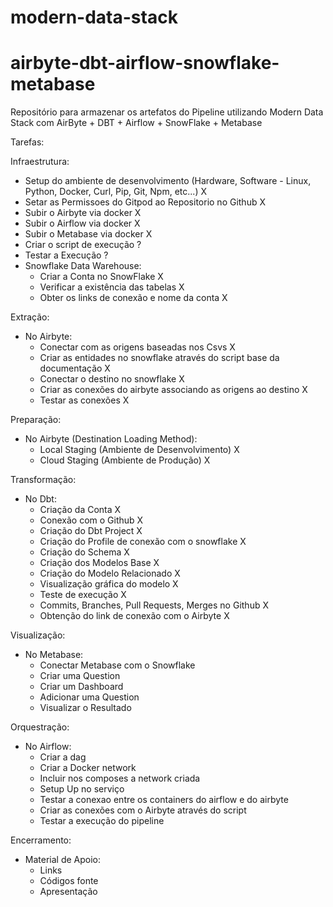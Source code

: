 # modern-data-stack

# airbyte-dbt-airflow-snowflake-metabase
Repositório para armazenar os artefatos do Pipeline utilizando Modern Data Stack com AirByte + DBT + Airflow + SnowFlake + Metabase

Tarefas:

Infraestrutura:
- Setup do ambiente de desenvolvimento (Hardware, Software - Linux, Python, Docker, Curl, Pip, Git, Npm, etc...) X
- Setar as Permissoes do Gitpod ao Repositorio no Github X
- Subir o Airbyte via docker X
- Subir o Airflow via docker X
- Subir o Metabase via docker X
- Criar o script de execução ?
- Testar a Execução ?
- Snowflake Data Warehouse:   
    - Criar a Conta no SnowFlake X
    - Verificar a existência das tabelas X
    - Obter os links de conexão e nome da conta X

Extração:
- No Airbyte:
    - Conectar com as origens baseadas nos Csvs X
    - Criar as entidades no snowflake através do script base da documentação    X
    - Conectar o destino no snowflake X
    - Criar as conexões do airbyte associando as origens ao destino X
    - Testar as conexões X

Preparação:
- No Airbyte (Destination Loading Method):
    - Local Staging (Ambiente de Desenvolvimento) X
    - Cloud Staging (Ambiente de Produção) X

Transformação:
- No Dbt:
    - Criação da Conta  X
    - Conexão com o Github  X
    - Criação do Dbt Project  X
    - Criação do Profile de conexão com o snowflake X
    - Criação do Schema X
    - Criação dos Modelos Base X
    - Criação do Modelo Relacionado X
    - Visualização gráfica do modelo X 
    - Teste de execução X
    - Commits, Branches, Pull Requests, Merges no Github  X
    - Obtenção do link de conexão com o Airbyte  X

Visualização:
- No Metabase:
    - Conectar Metabase com o Snowflake 
    - Criar uma Question  
    - Criar um Dashboard 
    - Adicionar uma Question 
    - Visualizar o Resultado  

Orquestração:
- No Airflow:
    - Criar a dag  
    - Criar a Docker network
    - Incluir nos composes a network criada
    - Setup Up no serviço
    - Testar a conexao entre os containers do airflow e do airbyte
    - Criar as conexões com o Airbyte através do script  
    - Testar a execução do pipeline  

Encerramento:

- Material de Apoio:
    - Links 
    - Códigos fonte
    - Apresentação
	